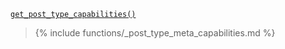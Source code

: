 <p><code><a href="https://developer.wordpress.org/reference/functions/get_post_type_capabilities/">get_post_type_capabilities()</a></code></p>

<blockquote>

{% include functions/_post_type_meta_capabilities.md %}

</blockquote>
